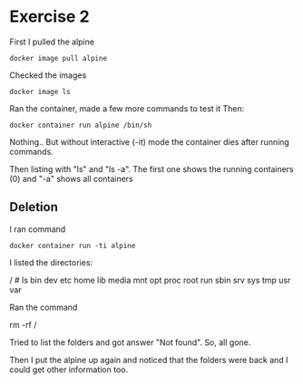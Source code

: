 # Exercise 2

First I pulled the alpine

```
docker image pull alpine
```

Checked the images

```
docker image ls
```

Ran the container, made a few more commands to test it
Then:

```
docker container run alpine /bin/sh
```

Nothing.. But without interactive (-it) mode the container dies after running commands.

Then listing with "ls" and "ls -a". The first one shows the running containers (0) and "-a" shows all containers


## Deletion

I ran command

```
docker container run -ti alpine
```

I listed the directories:

/ # ls
bin    dev    etc    home   lib    media  mnt    opt    proc   root   run    sbin   srv    sys    tmp    usr    var

Ran the command

rm -rf /

Tried to list the folders and got answer "Not found". So, all gone.

Then I put the alpine up again and noticed that the folders were back and I could get other information too.